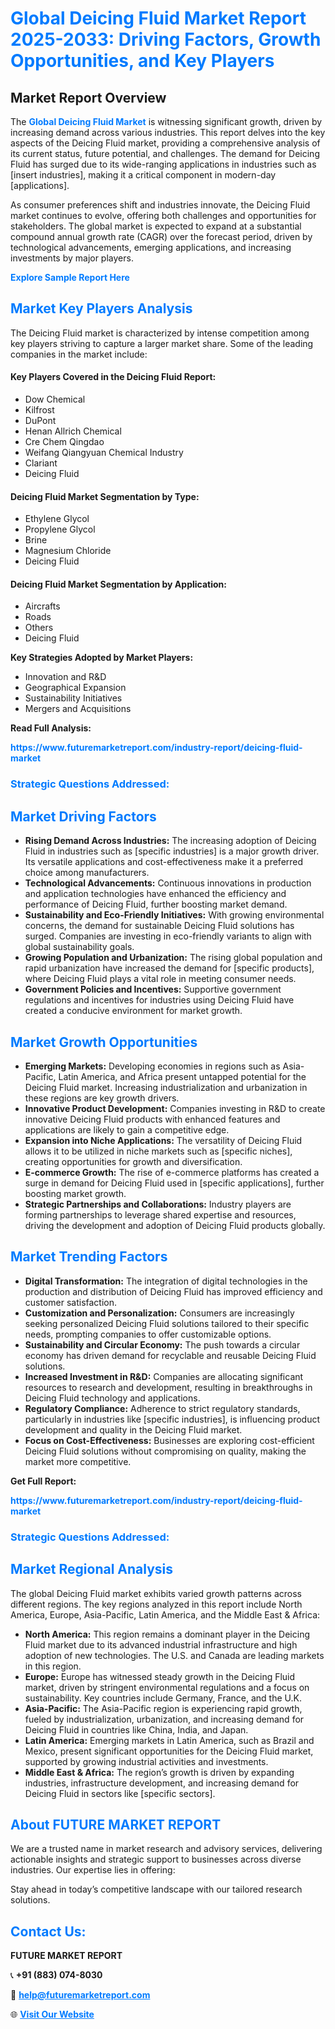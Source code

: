 <h1 style="color: #007BFF;">Global Deicing Fluid Market Report 2025-2033: Driving Factors, Growth Opportunities, and Key Players</h1>

<section id="overview">
<h2>Market Report Overview</h2>
<p>The <a href="https://www.futuremarketreport.com/industry-report/deicing-fluid-market" style="color: #007BFF; text-decoration: none;"><strong>Global Deicing Fluid Market</strong></a> is witnessing significant growth, driven by increasing demand across various industries. This report delves into the key aspects of the Deicing Fluid market, providing a comprehensive analysis of its current status, future potential, and challenges. The demand for Deicing Fluid has surged due to its wide-ranging applications in industries such as [insert industries], making it a critical component in modern-day [applications].</p>
<p>As consumer preferences shift and industries innovate, the Deicing Fluid market continues to evolve, offering both challenges and opportunities for stakeholders. The global market is expected to expand at a substantial compound annual growth rate (CAGR) over the forecast period, driven by technological advancements, emerging applications, and increasing investments by major players.</p>
</section>

<section id="overview">
<p><a href="https://www.futuremarketreport.com/request-sample/reportId=98537" style="color: #007BFF; text-decoration: none;"><strong>Explore Sample Report Here</strong></a></p>
</section>

<section id="key-players">
<h2 style="color: #007BFF;">Market Key Players Analysis</h2>
<p>The Deicing Fluid market is characterized by intense competition among key players striving to capture a larger market share. Some of the leading companies in the market include:</p>
<h4>Key Players Covered in the Deicing Fluid Report:</h4>
<ul><li>Dow Chemical</li><li>Kilfrost</li><li>DuPont</li><li>Henan Allrich Chemical</li><li>Cre Chem Qingdao</li><li>Weifang Qiangyuan Chemical Industry</li><li>Clariant</li><li>Deicing Fluid</li></ul>
<h4>Deicing Fluid Market Segmentation by Type:</h4>
<ul><li>Ethylene Glycol</li><li>Propylene Glycol</li><li>Brine</li><li>Magnesium Chloride</li><li>Deicing Fluid</li></ul>

<h4>Deicing Fluid Market Segmentation by Application:</h4>
<ul><li>Aircrafts</li><li>Roads</li><li>Others</li><li>Deicing Fluid</li></ul>
<p><strong>Key Strategies Adopted by Market Players:</strong></p>
<ul>
<li>Innovation and R&D</li>
<li>Geographical Expansion</li>
<li>Sustainability Initiatives</li>
<li>Mergers and Acquisitions</li>
</ul>
</section>

<section>
<p><strong>Read Full Analysis: </strong></p><a href="https://www.futuremarketreport.com/industry-report/deicing-fluid-market" style="color: #007BFF; text-decoration: none;"><strong>https://www.futuremarketreport.com/industry-report/deicing-fluid-market</strong></a>
<h3 style="color: #007BFF;">Strategic Questions Addressed:</h3>
</section>

<section id="driving-factors">
<h2 style="color: #007BFF;">Market Driving Factors</h2>
<ul>
<li><strong>Rising Demand Across Industries:</strong> The increasing adoption of Deicing Fluid in industries such as [specific industries] is a major growth driver. Its versatile applications and cost-effectiveness make it a preferred choice among manufacturers.</li>
<li><strong>Technological Advancements:</strong> Continuous innovations in production and application technologies have enhanced the efficiency and performance of Deicing Fluid, further boosting market demand.</li>
<li><strong>Sustainability and Eco-Friendly Initiatives:</strong> With growing environmental concerns, the demand for sustainable Deicing Fluid solutions has surged. Companies are investing in eco-friendly variants to align with global sustainability goals.</li>
<li><strong>Growing Population and Urbanization:</strong> The rising global population and rapid urbanization have increased the demand for [specific products], where Deicing Fluid plays a vital role in meeting consumer needs.</li>
<li><strong>Government Policies and Incentives:</strong> Supportive government regulations and incentives for industries using Deicing Fluid have created a conducive environment for market growth.</li>
</ul>
</section>

<section id="growth-opportunities">
<h2 style="color: #007BFF;">Market Growth Opportunities</h2>
<ul>
<li><strong>Emerging Markets:</strong> Developing economies in regions such as Asia-Pacific, Latin America, and Africa present untapped potential for the Deicing Fluid market. Increasing industrialization and urbanization in these regions are key growth drivers.</li>
<li><strong>Innovative Product Development:</strong> Companies investing in R&D to create innovative Deicing Fluid products with enhanced features and applications are likely to gain a competitive edge.</li>
<li><strong>Expansion into Niche Applications:</strong> The versatility of Deicing Fluid allows it to be utilized in niche markets such as [specific niches], creating opportunities for growth and diversification.</li>
<li><strong>E-commerce Growth:</strong> The rise of e-commerce platforms has created a surge in demand for Deicing Fluid used in [specific applications], further boosting market growth.</li>
<li><strong>Strategic Partnerships and Collaborations:</strong> Industry players are forming partnerships to leverage shared expertise and resources, driving the development and adoption of Deicing Fluid products globally.</li>
</ul>
</section>

<section id="trending-factors">
<h2 style="color: #007BFF;">Market Trending Factors</h2>
<ul>
<li><strong>Digital Transformation:</strong> The integration of digital technologies in the production and distribution of Deicing Fluid has improved efficiency and customer satisfaction.</li>
<li><strong>Customization and Personalization:</strong> Consumers are increasingly seeking personalized Deicing Fluid solutions tailored to their specific needs, prompting companies to offer customizable options.</li>
<li><strong>Sustainability and Circular Economy:</strong> The push towards a circular economy has driven demand for recyclable and reusable Deicing Fluid solutions.</li>
<li><strong>Increased Investment in R&D:</strong> Companies are allocating significant resources to research and development, resulting in breakthroughs in Deicing Fluid technology and applications.</li>
<li><strong>Regulatory Compliance:</strong> Adherence to strict regulatory standards, particularly in industries like [specific industries], is influencing product development and quality in the Deicing Fluid market.</li>
<li><strong>Focus on Cost-Effectiveness:</strong> Businesses are exploring cost-efficient Deicing Fluid solutions without compromising on quality, making the market more competitive.</li>
</ul>
</section>

<section>
<p><strong>Get Full Report: </strong></p><a href="https://www.futuremarketreport.com/industry-report/deicing-fluid-market" style="color: #007BFF; text-decoration: none;"><strong>https://www.futuremarketreport.com/industry-report/deicing-fluid-market</strong></a>
<h3 style="color: #007BFF;">Strategic Questions Addressed:</h3>
</section>


<section id="regional-analysis">
<h2 style="color: #007BFF;">Market Regional Analysis</h2>
<p>The global Deicing Fluid market exhibits varied growth patterns across different regions. The key regions analyzed in this report include North America, Europe, Asia-Pacific, Latin America, and the Middle East & Africa:</p>
<ul>
<li><strong>North America:</strong> This region remains a dominant player in the Deicing Fluid market due to its advanced industrial infrastructure and high adoption of new technologies. The U.S. and Canada are leading markets in this region.</li>
<li><strong>Europe:</strong> Europe has witnessed steady growth in the Deicing Fluid market, driven by stringent environmental regulations and a focus on sustainability. Key countries include Germany, France, and the U.K.</li>
<li><strong>Asia-Pacific:</strong> The Asia-Pacific region is experiencing rapid growth, fueled by industrialization, urbanization, and increasing demand for Deicing Fluid in countries like China, India, and Japan.</li>
<li><strong>Latin America:</strong> Emerging markets in Latin America, such as Brazil and Mexico, present significant opportunities for the Deicing Fluid market, supported by growing industrial activities and investments.</li>
<li><strong>Middle East & Africa:</strong> The region’s growth is driven by expanding industries, infrastructure development, and increasing demand for Deicing Fluid in sectors like [specific sectors].</li>
</ul>
</section>

<footer>
<h2 style="color: #007BFF;">About FUTURE MARKET REPORT</h2>
<p>We are a trusted name in market research and advisory services, delivering actionable insights and strategic support to businesses across diverse industries. Our expertise lies in offering:</p>

<p>Stay ahead in today’s competitive landscape with our tailored research solutions.</p>

<h2 style="color: #007BFF;">Contact Us:</h2>
<p><strong>FUTURE MARKET REPORT</strong></p>
<p>📞 <strong>+91 (883) 074-8030</strong></p>
<p>📧 <strong><a href="mailto:help@futuremarketreport.com" style="color: #007BFF;">help@futuremarketreport.com</a></strong></p>
<p>🌐 <strong><a href="https://www.futuremarketreport.com/" style="color: #007BFF;">Visit Our Website</a></strong></p>
</footer>